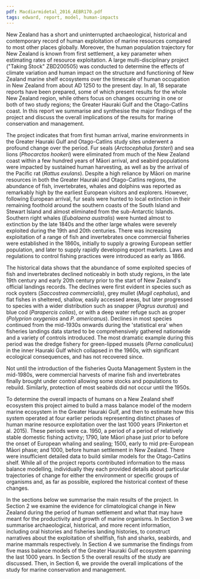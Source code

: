 ```yaml
---
pdf: Macdiarmidetal_2016_AEBR170.pdf
tags: edward, report, model, human-impacts
---
```

New Zealand has a short and uninterrupted archaeological, historical and contemporary record of human exploitation of marine resources compared to most other places globally. Moreover, the human population trajectory for New Zealand is known from first settlement, a key parameter when estimating rates of resource exploitation. A large multi-disciplinary project ("Taking Stock" ZBD200505) was conducted to determine the effects of climate variation and human impact on the structure and functioning of New Zealand marine shelf ecosystems over the timescale of human occupation in New Zealand from about AD 1250 to the present day. In all, 18 separate reports have been prepared, some of which present results for the whole New Zealand region, while others focus on changes occurring in one or both of two study regions; the Greater Hauraki Gulf and the Otago-Catlins coast. In this report we summarise and synthesise the major findings of the project and discuss the overall implications of the results for marine conservation and management.

The project indicates that from first human arrival, marine environments in the Greater Hauraki Gulf and Otago-Catlins study sites underwent a profound change over the period. Fur seals (*Arctocephalus forsteri*) and sea lions (*Phocarctos hookeri*) were eliminated from much of the New Zealand coast within a few hundred years of Māori arrival, and seabird populations were impacted by sustained human harvesting, as well as by the arrival of the Pacific rat (*Rattus exulans*). Despite a high reliance by Māori on marine resources in both the Greater Hauraki and Otago-Catlins regions, the abundance of fish, invertebrates, whales and dolphins was reported as remarkably high by the earliest European visitors and explorers. However, following European arrival, fur seals were hunted to local extinction in their remaining foothold around the southern coasts of the South Island and Stewart Island and almost eliminated from the sub-Antarctic Islands. Southern right whales (*Eubalaena australis*) were hunted almost to extinction by the late 1840s and the other large whales were severely exploited during the 19th and 20th centuries. There was increasing exploitation of a range of fish and invertebrates once commercial fisheries were established in the 1860s, initially to supply a growing European settler population, and later to supply rapidly developing export markets. Laws and regulations to control fishing practices were introduced as early as 1866.

The historical data shows that the abundance of some exploited species of fish and invertebrates declined noticeably in both study regions, in the late 19th century and early 20th century prior to the start of New Zealand's official landings records. The declines were first evident in species such as rock oysters (*Saccostrea commercialis*), grey mullet (*Mugil cephalus*), and flat fishes in sheltered, shallow, easily accessed areas, but later progressed to species with a wider distribution such as snapper (*Pagrus auratus*) and blue cod (*Parapercis colias*), or with a deep water refuge such as groper (*Polyprion oxygenios* and *P. americanus*). Declines in most species continued from the mid-1930s onwards during the 'statistical era' when fisheries landings data started to be comprehensively gathered nationwide and a variety of controls introduced. The most dramatic example during this period was the dredge fishery for green-lipped mussels (*Perna canaliculus*) in the inner Hauraki Gulf which collapsed in the 1960s, with significant ecological consequences, and has not recovered since.

Not until the introduction of the fisheries Quota Management System in the mid-1980s, were commercial harvests of marine fish and invertebrates finally brought under control allowing some stocks and populations to rebuild. Similarly, protection of most seabirds did not occur until the 1950s.

To determine the overall impacts of humans on a New Zealand shelf ecosystem this project aimed to build a mass balance model of the modern marine ecosystem in the Greater Hauraki Gulf, and then to estimate how this system operated at four earlier periods representing distinct phases of human marine resource exploitation over the last 1000 years (Pinkerton et al. 2015). These periods were ca. 1950, a period of a period of relatively stable domestic fishing activity; 1790, late Māori phase just prior to before the onset of European whaling and sealing; 1500, early to mid pre-European Māori phase; and 1000, before human settlement in New Zealand. There were insufficient detailed data to build similar models for the Otago-Catlins shelf. While all of the project reports contributed information to the mass balance modelling, individually they each provided details about particular trajectories of change for either the environment or specific groups of organisms and, as far as possible, explored the historical context of these changes.

In the sections below we summarise the main results of the project. In Section 2 we examine the evidence for climatological change in New Zealand during the period of human settlement and what that may have meant for the productivity and growth of marine organisms. In Section 3 we summarise archaeological, historical, and more recent information, including oral histories and fisheries landing histories, to construct narratives about the exploitation of shellfish, fish and sharks, seabirds, and marine mammals respectively. In Section 4 we summarise the findings from five mass balance models of the Greater Hauraki Gulf ecosystem spanning the last 1000 years. In Section 5 the overall results of the study are discussed. Then, in Section 6, we provide the overall implications of the study for marine conservation and management.
